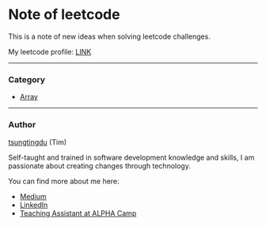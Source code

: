 # Note of leetcode

This is a note of new ideas when solving leetcode challenges. 

My leetcode profile: [LINK](https://leetcode.com/canopus/)

***
### Category

* [Array]()

***
### Author
[tsungtingdu](https://github.com/tsungtingdu) (Tim)

Self-taught and trained in software development knowledge and skills, I am passionate about creating changes through technology.

You can find more about me here:
* [Medium](https://medium.com/tds-note)
* [LinkedIn](https://www.linkedin.com/in/tsung-ting-tu/)
* [Teaching Assistant at ALPHA Camp](https://lighthouse.alphacamp.co/users/3247/ta_profile)